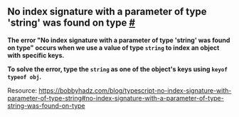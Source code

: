 ## No index signature with a parameter of type 'string' was found on type [#](https://bobbyhadz.com/blog/typescript-no-index-signature-with-parameter-of-type-string#no-index-signature-with-a-parameter-of-type-string-was-found-on-type)

**The error "No index signature with a parameter of type 'string' was found on type" occurs when we use a value of type `string` to index an object with specific keys.**

**To solve the error, type the `string` as one of the object's keys using `keyof typeof obj`.**

Resource: 
https://bobbyhadz.com/blog/typescript-no-index-signature-with-parameter-of-type-string#no-index-signature-with-a-parameter-of-type-string-was-found-on-type